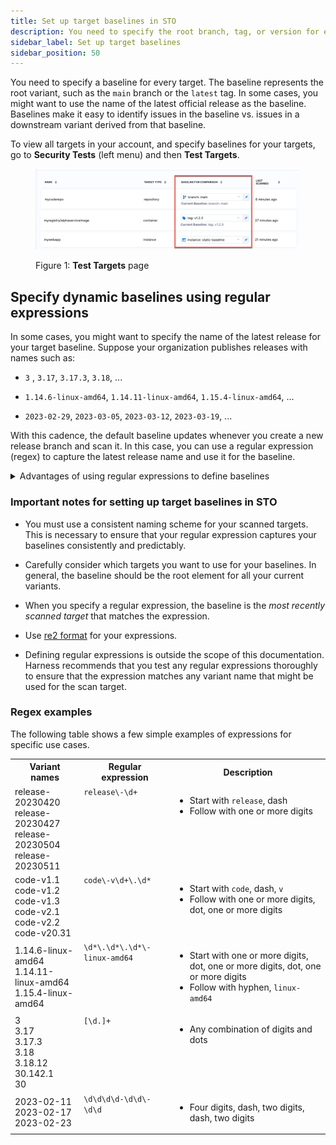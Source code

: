 ```yaml
---
title: Set up target baselines in STO
description: You need to specify the root branch, tag, or version for every target. 
sidebar_label: Set up target baselines
sidebar_position: 50
---
```


You need to specify a baseline for every target. The baseline represents the root variant, such as the `main` branch or the `latest` tag. In some cases, you might want to use the name of the latest official release as the baseline. Baselines make it easy to identify issues in the baseline vs. issues in a downstream variant derived from that baseline. 

To view all targets in your account, and specify baselines for your targets, go to **Security Tests** (left menu) and then **Test Targets**.

<figure>

![](../../get-started/static/targets-and-baselines.png)

<figcaption>Figure 1: <b>Test Targets</b> page</figcaption>

</figure>

## Specify dynamic baselines using regular expressions

<!-- 

:::note
Currently, this feature is behind the Feature Flag `STO_BASELINE_REGEX`. Contact [Harness Support](mailto:support@harness.io) to enable the feature.
:::

-->

In some cases, you might want to specify the name of the latest release for your target baseline. Suppose your organization publishes releases with names such as: 

* `3` , `3.17`, `3.17.3`, `3.18`, ...

* `1.14.6-linux-amd64`, `1.14.11-linux-amd64`, `1.15.4-linux-amd64`, ...

* `2023-02-29`, `2023-03-05`, `2023-03-12`, `2023-03-19`, ... 


With this cadence, the default baseline updates whenever you create a new release branch and scan it. In this case, you can use a regular expression (regex) to capture the latest release name and use it for the baseline.

<details>
<summary>Advantages of using regular expressions to define baselines</summary>

Defining your baselines using regular expressions provides significant benefits over using hard-coded strings such as `main` or `latest`. 

* Dynamic baselines more accurately reflect the current "root" element in the context of a real-world software development life cycle. A typical sprint cycle might run like this:
  
  - Publish the current release — for example, `1.2.3` — and merge this branch into `main`. 
  - Create a "next-release" branch — for example, `1.2.4` — from `main`.
  - Create branches from `1.2.4` for different features, hotfixes, and so on. 
  - When the release is ready to publish, merge the various branches into `1.2.4`. 
  - Publish the release, merge `1.2.4` into `main`, create a new release branch such as `1.2.5`, and repeat the cycle.

  Given this cadence, `1.2.4` more accurately reflects the baseline for the current sprint than  `main`. Given a matching regex, the first scan after creating the branch establishes `1.2.4` as the current baseline. This remains the current baseline until `1.2.4` gets merged into `main` and `1.2.5` gets created and scanned.

* Dynamic baselines make it easier to track the introduction and remediation of specific vulnerabilities. The lifecyle of a specific vulnerability might run like this:

   - A new release branch `1.2.3` is created. You scan this branch, which matches your regex, and it becomes the current baseline. 
   - The scan detects a new vulnerability, **vXYZ**, with a severity of MEDIUM.
   - A few sprints later, the vulnerability is remediated in a branch that gets merged into `1.2.7`.
   - `1.2.7` is scanned before getting merged into `main`, and **vXYZ** is no longer in the scan results. 

   <figure>

   ![](../static/dynamic-baselines-example.png)

   <figcaption>Figure 2: Tracking a vulnerability across baselines</figcaption>

   </figure>

</details>

### Important notes for setting up target baselines in STO

* You must use a consistent naming scheme for your scanned targets. This is necessary to ensure that your regular expression captures your baselines consistently and predictably. 

* Carefully consider which targets you want to use for your baselines. In general, the baseline should be the root element for all your current variants. 

* When you specify a regular expression, the baseline is the *most recently scanned target* that matches the expression. 

* Use [re2 format](https://github.com/google/re2/wiki/Syntax) for your expressions. 

* Defining regular expressions is outside the scope of this documentation. Harness recommends that you test any regular expressions thoroughly to ensure that the expression matches any variant name that might be used for the scan target.

### Regex examples

The following table shows a few simple examples of expressions for specific use cases.

<table>
    <tr>
        <th>Variant names</th>
        <th>Regular expression</th>
        <th>Description</th>
    </tr>
    <tr>
        <td>release-20230420<br /> release-20230427 <br /> release-20230504 <br /> release-20230511 <br />  </td>
        <td valign="top"><code>release\-\d+</code></td>
        <td valign="top">
            <ul> 
                <li> Start with <code>release</code>, dash </li>
                <li> Follow with one or more digits   </li>
            </ul>
        </td>
    </tr>
    <tr>
        <td>code-v1.1 <br /> code-v1.2 <br /> code-v1.3 <br /> code-v2.1 <br /> code-v2.2 <br /> code-v20.31 </td>
        <td valign="top"><code>code\-v\d+\.\d*</code></td>
        <td valign="top">
            <ul>
                <li>Start with <code>code</code>, dash, <code>v</code> </li>
                <li>Follow with one or more digits, dot, one or more digits</li>
            </ul>
        </td>
    </tr>
    <tr>
        <td>1.14.6-linux-amd64<br /> 1.14.11-linux-amd64 <br /> 1.15.4-linux-amd64 </td>
        <td valign="top"><code>\d*\.\d*\.\d*\-linux-amd64</code></td>
        <td valign="top">
            <ul>
                <li>Start with one or more digits, dot, one or more digits, dot, one or more digits</li>
                <li>Follow with hyphen, <code>linux-amd64</code> </li>
            </ul>
        </td>
    </tr>
    <tr>
        <td>3 <br /> 3.17 <br /> 3.17.3 <br /> 3.18 <br /> 3.18.12 <br /> 30.142.1 <br /> 30 </td>
        <td valign="top"><code>[\d.]+</code></td>
        <td valign="top">
            <ul>
                <li>Any combination of digits and dots </li>
            </ul>
        </td>
    </tr>
    <tr>
        <td>2023-02-11 <br /> 2023-02-17 <br /> 2023-02-23  </td>
        <td valign="top"><code>\d\d\d\d-\d\d\-\d\d</code></td>
        <td valign="top">
            <ul>
                 <li>
                    Four digits, dash, two digits, dash, two digits 
                </li>
            </ul>
        </td>
    </tr>
</table>

